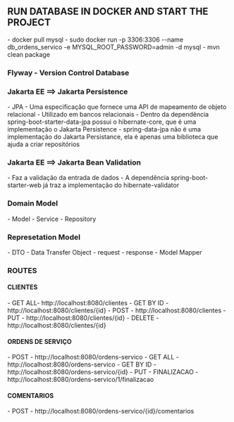 <h2>RUN DATABASE IN DOCKER AND START THE PROJECT</h2>
   - docker pull mysql
   - sudo docker run -p 3306:3306 --name db_ordens_servico -e MYSQL_ROOT_PASSWORD=admin -d mysql
   - mvn clean package

<h3>Flyway - Version Control Database</h3>

<h3>Jakarta EE ==> Jakarta Persistence</h3>
   - JPA - Uma especificação que fornece uma API de mapeamento de objeto relacional
   - Utilizado em bancos relacionais
   - Dentro da dependência spring-boot-starter-data-jpa possui o hibernate-core, que é uma  implementação o Jakarta Persistence
   - spring-data-jpa não é uma implementação do Jakarta Persistance, ela é apenas uma biblioteca que ajuda a criar repositórios

<h3>Jakarta EE ==> Jakarta Bean Validation</h3>
   - Faz a validação da entrada de dados
   - A dependência spring-boot-starter-web já traz a implementação do hibernate-validator

<h3>Domain Model</h3>
   - Model
   - Service
   - Repository

<h3>Represetation Model</h3>
   - DTO - Data Transfer Object
      - request
      - response
   - Model Mapper


<h3>ROUTES</h3>

<h4>CLIENTES</h4>
   - GET ALL- http://localhost:8080/clientes
   - GET BY ID - http://localhost:8080/clientes/{id}
   - POST - http://localhost:8080/clientes
   - PUT - http://localhost:8080/clientes/{id}
   - DELETE - http://localhost:8080/clientes/{id}

<h4>ORDENS DE SERVIÇO</h4>
   - POST - http://localhost:8080/ordens-servico
   - GET ALL - http://localhost:8080/ordens-servico
   - GET BY ID - http://localhost:8080/ordens-servico/{id}
   - PUT - FINALIZACAO - http://localhost:8080/ordens-servico/1/finalizacao

<h4>COMENTARIOS</h4>
   - POST - http://localhost:8080/ordens-servico/{id}/comentarios